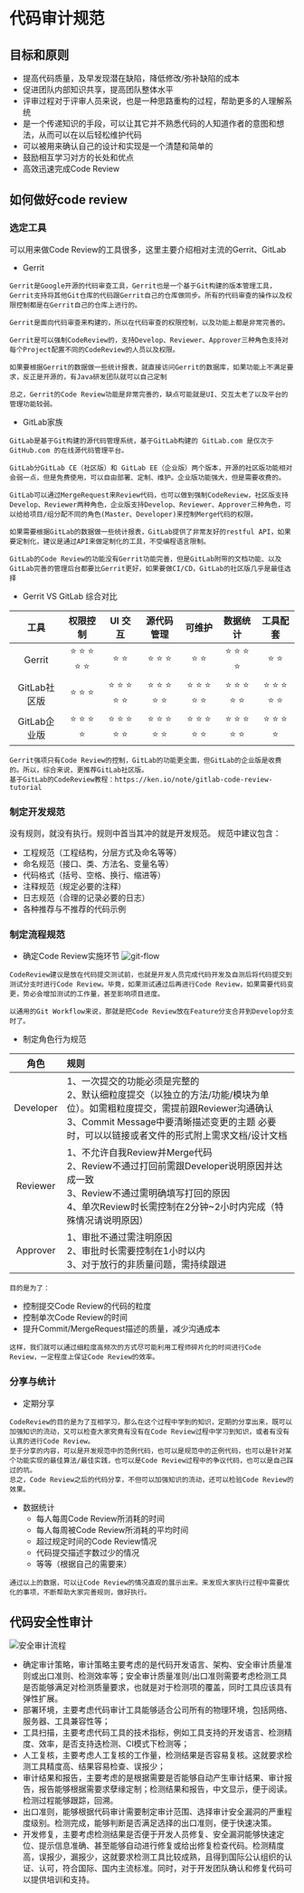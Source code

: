 # 代码审计规范

## 目标和原则
- 提高代码质量，及早发现潜在缺陷，降低修改/弥补缺陷的成本
- 促进团队内部知识共享，提高团队整体水平
- 评审过程对于评审人员来说，也是一种思路重构的过程，帮助更多的人理解系统
- 是一个传递知识的手段，可以让其它并不熟悉代码的人知道作者的意图和想法，从而可以在以后轻松维护代码
- 可以被用来确认自己的设计和实现是一个清楚和简单的
- 鼓励相互学习对方的长处和优点
- 高效迅速完成Code Review

## 如何做好code review

### 选定工具
可以用来做Code Review的工具很多，这里主要介绍相对主流的Gerrit、GitLab
- Gerrit
```
Gerrit是Google开源的代码审查工具，Gerrit也是一个基于Git构建的版本管理工具，Gerrit支持将其他Git仓库的代码跟Gerrit自己的仓库做同步。所有的代码审查的操作以及权限控制都是在Gerrit自己的仓库上进行的。

Gerrit是面向代码审查来构建的，所以在代码审查的权限控制，以及功能上都是非常完善的。

Gerrit是可以强制CodeReview的，支持Develop、Reviewer、Approver三种角色支持对每个Project配置不同的CodeReview的人员以及权限。

如果要根据Gerrit的数据做一些统计报表，就直接访问Gerrit的数据库，如果功能上不满足要求，反正是开源的，有Java研发团队就可以自己定制

总之，Gerrit的Code Review功能是非常完善的，缺点可能就是UI、交互太老了以及平台的管理功能较弱。
```
- GitLab家族
```
GitLab是基于Git构建的源代码管理系统，基于GitLab构建的 GitLab.com 是仅次于 GitHub.com 的在线源代码管理平台。

GitLab分GitLab CE（社区版）和 GitLab EE（企业版）两个版本，开源的社区版功能相对会弱一点，但是免费使用，可以自由部署、定制、维护。企业版功能强大，但是需要收费的。

GitLab可以通过MergeRequest来Review代码，也可以做到强制CodeReview，社区版支持Develop、Reviewer两种角色，企业版支持Develop、Reviewer、Approver三种角色，可以给给项目/组分配不同的角色(Master、Developer)来控制Merge代码的权限。

如果需要根据GitLab的数据做一些统计报表，GitLab提供了非常友好的restful API，如果要定制化，建议是通过API来做定制化的工具，不受编程语言限制。

GitLab的Code Review的功能没有Gerrit功能完善，但是GitLab附带的文档功能、以及GitLab完善的管理后台都要比Gerrit更好，如果要做CI/CD，GitLab的社区版几乎是最佳选择
```
- Gerrit VS GitLab 综合对比

| 工具 | 权限控制 | UI 交互 |源代码管理|可维护|数据统计|工具配套|
| :------:| :------: | :------: |:------:|:------:|:------:|:------:
| Gerrit | ⭐ ⭐ ⭐ ⭐ ⭐ | ⭐ ⭐ |⭐ ⭐ ⭐|⭐ ⭐|⭐ ⭐ ⭐ ⭐|⭐ ⭐|
| GitLab社区版 | ⭐ ⭐ ⭐ | ⭐ ⭐ ⭐ ⭐ ⭐ |⭐ ⭐ ⭐ ⭐ ⭐|⭐ ⭐ ⭐ ⭐ ⭐|⭐ ⭐ ⭐ ⭐ ⭐|⭐ ⭐ ⭐ ⭐ ⭐|
| GitLab企业版 | ⭐ ⭐ ⭐ ⭐|⭐ ⭐ ⭐ ⭐ ⭐|⭐ ⭐ ⭐ ⭐ ⭐|⭐ ⭐ ⭐ ⭐ ⭐|⭐ ⭐ ⭐ ⭐ ⭐|⭐ ⭐ ⭐ ⭐|

```
Gerrit强项只有Code Review的控制，GitLab的功能更全面，但GitLab的企业版是收费的。所以，综合来说，更推荐GitLab社区版。
基于GitLab的CodeReview教程：https://ken.io/note/gitlab-code-review-tutorial
```

### 制定开发规范
没有规则，就没有执行。规则中首当其冲的就是开发规范。
规范中建议包含：
- 工程规范（工程结构，分层方式及命名等等）
- 命名规范（接口、类、方法名、变量名等）
- 代码格式（括号、空格、换行、缩进等）
- 注释规范（规定必要的注释）
- 日志规范（合理的记录必要的日志）
- 各种推荐与不推荐的代码示例
### 制定流程规范
- 确定Code Review实施环节
![git-flow](./images/git-flow.png)
```
CodeReview建议是放在代码提交测试前，也就是开发人员完成代码开发及自测后将代码提交到测试分支时进行Code Review。毕竟，如果测试通过后再进行Code Review，如果需要代码变更，势必会增加测试的工作量，甚至影响项目进度。

以通用的Git Workflow来说，那就是把Code Review放在Feature分支合并到Develop分支时了。
```
- 制定角色行为规范

| 角色 | 规则 |  
| :------:| :------ |
| Developer | 1、一次提交的功能必须是完整的 <br>2、默认细粒度提交（以独立的方法/功能/模块为单位）。如需粗粒度提交，需提前跟Reviewer沟通确认 <br>3、Commit Message中要清晰描述变更的主题 必要时，可以以链接或者文件的形式附上需求文档/设计文档 |
| Reviewer | 1、不允许自我Review并Merge代码 <br>2、Review不通过打回前需跟Developer说明原因并达成一致 <br>3、Review不通过需明确填写打回的原因 <br>4、单次Review时长需控制在2分钟~2小时内完成（特殊情况请说明原因） |
| Approver|1、审批不通过需注明原因 <br>2、审批时长需要控制在1小时以内 <br>3、对于放行的非质量问题，需持续跟进|
```
目的是为了：
```
  - 控制提交Code Review的代码的粒度
  - 控制单次Code Review的时间
  - 提升Commit/MergeRequest描述的质量，减少沟通成本
```
这样，我们就可以通过细粒度高频次的方式尽可能利用工程师碎片化的时间进行Code Review，一定程度上保证Code Review的效率。
```

### 分享与统计
- 定期分享
```
CodeReview的目的是为了互相学习，那么在这个过程中学到的知识，定期的分享出来，既可以加强知识的流动，又可以检查大家究竟有没有在Code Review过程中学习到知识，或者有没有认真的进行Code Review。
至于分享的内容，可以是开发规范中的范例代码，也可以是规范中的正例代码，也可以是针对某个功能实现的最佳算法/最佳实践，也可以是Code Review过程中的争议代码，也可以是自己踩过的坑。
总之，Code Review之后的代码分享，不但可以加强知识的流动，还可以检验Code Review的效果。
```
- 数据统计
  - 每人每周Code Review所消耗的时间
  - 每人每周被Code Review所消耗的平均时间
  - 超过规定时间的Code Review情况
  - 代码提交描述字数过少的情况
  - 等等（根据自己的需要来）
```
通过以上的数据，可以让Code Review的情况直观的展示出来。来发现大家执行过程中需要优化的事项，不断帮助大家完善规则，做好执行。
```
## 代码安全性审计
![安全审计流程](./images/安全审计流程.jpg)
- 确定审计策略，审计策略主要考虑的是代码开发语言、架构、安全审计质量准则或出口准则、检测效率等；安全审计质量准则/出口准则需要考虑检测工具是否能够满足对检测质量要求，也就是对于检测项的覆盖，同时工具应该具有弹性扩展。
- 部署环境，主要考虑代码审计工具能够适合公司所有的物理环境，包括网络、服务器、工具兼容性等；
- 工具扫描，主要考虑代码工具的技术指标，例如工具支持的开发语言、检测精度、效率，是否支持迭检测、CI模式下检测等；
- 人工复核，主要考虑人工复核的工作量，检测结果是否容易复核。这就要求检测工具精度高、结果容易检查、误报少；
- 审计结果和报告，主要考虑的是根据需要是否能够自动产生审计结果、审计报告，报告能够根据需要求孽缘定制；检测结果和报告，中文显示，便于阅读。检测过程能够跟踪，回溯。
- 出口准则，能够根据代码审计需要制定审计范围、选择审计安全漏洞的严重程度级别。检测完成，能够判断是否满足选择的出口准则，便于快速决策。
- 开发修复，主要考虑检测结果是否便于开发人员修复、安全漏洞能够快速定位、提示信息准确、甚至能够自动进行修复或给出修复检查代码。检测精度高，误报少，漏报少，这就要求检测工具比较成熟，且得到国际公认组织的认证、认可，符合国际、国内主流标准。同时，对于开发团队确认和修复代码可以提供培训和支持。
